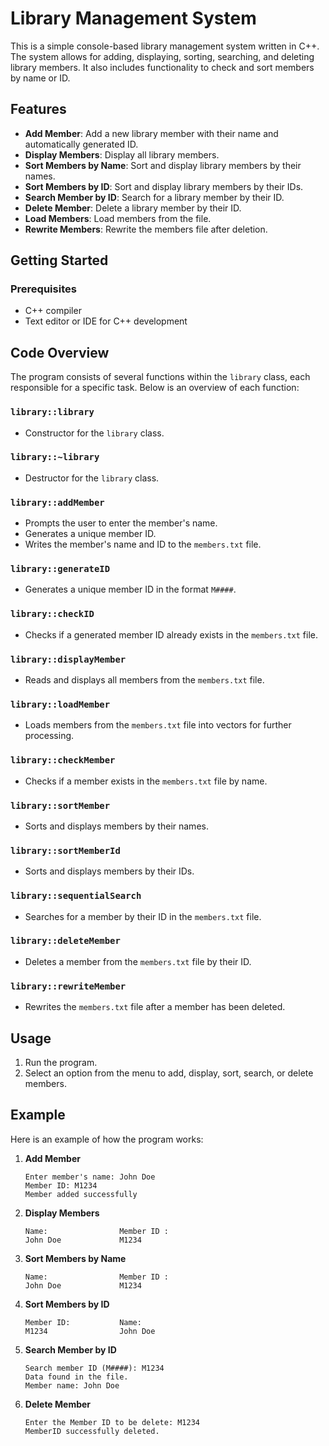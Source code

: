# Library Management System

This is a simple console-based library management system written in C++. The system allows for adding, displaying, sorting, searching, and deleting library members. It also includes functionality to check and sort members by name or ID.

## Features

- **Add Member**: Add a new library member with their name and automatically generated ID.
- **Display Members**: Display all library members.
- **Sort Members by Name**: Sort and display library members by their names.
- **Sort Members by ID**: Sort and display library members by their IDs.
- **Search Member by ID**: Search for a library member by their ID.
- **Delete Member**: Delete a library member by their ID.
- **Load Members**: Load members from the file.
- **Rewrite Members**: Rewrite the members file after deletion.

## Getting Started

### Prerequisites

- C++ compiler
- Text editor or IDE for C++ development

## Code Overview

The program consists of several functions within the `library` class, each responsible for a specific task. Below is an overview of each function:

### `library::library`

- Constructor for the `library` class.

### `library::~library`

- Destructor for the `library` class.

### `library::addMember`

- Prompts the user to enter the member's name.
- Generates a unique member ID.
- Writes the member's name and ID to the `members.txt` file.

### `library::generateID`

- Generates a unique member ID in the format `M####`.

### `library::checkID`

- Checks if a generated member ID already exists in the `members.txt` file.

### `library::displayMember`

- Reads and displays all members from the `members.txt` file.

### `library::loadMember`

- Loads members from the `members.txt` file into vectors for further processing.

### `library::checkMember`

- Checks if a member exists in the `members.txt` file by name.

### `library::sortMember`

- Sorts and displays members by their names.

### `library::sortMemberId`

- Sorts and displays members by their IDs.

### `library::sequentialSearch`

- Searches for a member by their ID in the `members.txt` file.

### `library::deleteMember`

- Deletes a member from the `members.txt` file by their ID.

### `library::rewriteMember`

- Rewrites the `members.txt` file after a member has been deleted.

## Usage

1. Run the program.
2. Select an option from the menu to add, display, sort, search, or delete members.

## Example

Here is an example of how the program works:

1. **Add Member**
   ```
   Enter member's name: John Doe
   Member ID: M1234
   Member added successfully
   ```

2. **Display Members**
   ```
   Name:                Member ID :
   John Doe             M1234
   ```

3. **Sort Members by Name**
   ```
   Name:                Member ID :
   John Doe             M1234
   ```

4. **Sort Members by ID**
   ```
   Member ID:           Name:
   M1234                John Doe
   ```

5. **Search Member by ID**
   ```
   Search member ID (M####): M1234
   Data found in the file.
   Member name: John Doe
   ```

6. **Delete Member**
   ```
   Enter the Member ID to be delete: M1234
   MemberID successfully deleted.
   ```
